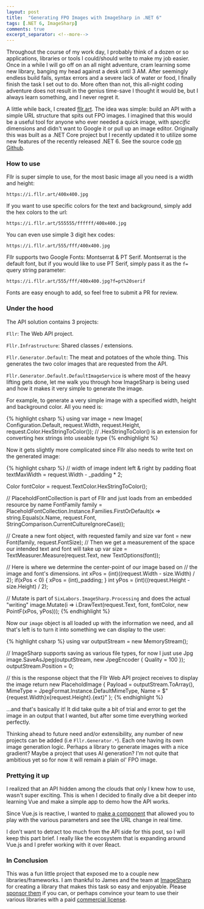 ```yaml
---
layout: post
title:  "Generating FPO Images with ImageSharp in .NET 6"
tags: [.NET 6, ImageSharp] 
comments: true
excerpt_separator: <!--more-->
---
```


Throughout the course of my work day, I probably think of a dozen or so applications, libraries or tools I could/should write to make my job easier. Once in a while I will go off on an all night adventure, cram learning some new library, banging my head against a desk until 3 AM. After seemingly endless build fails, syntax errors and a severe lack of water or food, I finally finish the task I set out to do. More often than not, this all-night coding adventure does not result in the genius time-save I thought it would be, but I always learn something, and I never regret it.

 <!--more-->

A little while back, I created <a href="https://fllr.art/" target="_blank">fllr.art</a>. The idea was simple: build an API with a simple URL structure that spits out FPO images. I imagined that this would be a useful tool for anyone who ever needed a quick image, with _specific_ dimensions and didn't want to Google it or pull up an image editor. Originally this was built as a .NET Core project but I recently updated it to utilize some new features of the recently released .NET 6. See the source code <a href="https://github.com/maccettura/Fllr" target="_blank">on Github</a>.

### How to use

Fllr is super simple to use, for the most basic image all you need is a width and height:

`https://i.fllr.art/400x400.jpg`

If you want to use specific colors for the text and background, simply add the hex colors to the url:

`https://i.fllr.art/555555/ffffff/400x400.jpg`

You can even use simple 3 digit hex codes: 

`https://i.fllr.art/555/fff/400x400.jpg`

Fllr supports two Google Fonts: Montserrat & PT Serif. Montserrat is the default font, but if you would like to use PT Serif, simply pass it as the `f=` query string parameter:

`https://i.fllr.art/555/fff/400x400.jpg?f=pt%20serif`

Fonts are easy enough to add, so feel free to submit a PR for review.

### Under the hood

The API solution contains 3 projects:

`Fllr`: The Web API project.

`Fllr.Infrastructure`: Shared classes / extensions.

`Fllr.Generator.Default`: The meat and potatoes of the whole thing. This generates the two color images that are requested from the API.


`Fllr.Generator.Default.DefaultImageService` is where most of the heavy lifting gets done, let me walk you through how ImageSharp is being used and how it makes it very simple to generate the image. 

For example, to generate a very simple image with a specified width, height and background color. All you need is:

{% highlight csharp %}
using var image = new Image<Rgba32>(
                Configuration.Default,
                request.Width,
                request.Height,
                request.Color.HexStringToColor()); // .HexStringToColor() is an extension for converting hex strings into useable type
{% endhighlight %}

Now it gets slightly more complicated since Fllr also needs to write text on the generated image:


{% highlight csharp %}
// width of image indent left & right by padding
float textMaxWidth = request.Width - _padding * 2; 

Color fontColor = request.TextColor.HexStringToColor();

// PlaceholdFontCollection is part of Fllr and just loads from an embedded resource by name
FontFamily family = PlaceholdFontCollection.Instance.Families.FirstOrDefault(x => string.Equals(x.Name, request.Font, StringComparison.CurrentCultureIgnoreCase));

// Create a new font object, with requested family and size
var font = new Font(family, request.FontSize);
// Then we get a measurement of the space our intended text and font will take up
var size = TextMeasurer.Measure(request.Text, new TextOptions(font));

// Here is where we determine the center-point of our image based on 
// the image and font's dimensions.
int xPos = (int)((request.Width - size.Width) / 2);
if(xPos < 0)
{
    xPos = (int)_padding;
}
int yPos = (int)((request.Height - size.Height) / 2);

// Mutate is part of `SixLabors.ImageSharp.Processing` and does the actual "writing"
image.Mutate(i => i.DrawText(request.Text, font, fontColor, new PointF(xPos, yPos)));
{% endhighlight %}

Now our `image` object is all loaded up with the information we need, and all that's left is to turn it into something we can display to the user:


{% highlight csharp %}
using var outputStream = new MemoryStream();

// ImageSharp supports saving as various file types, for now I just use Jpg
image.SaveAsJpeg(outputStream, new JpegEncoder { Quality = 100 });
outputStream.Position = 0;

// this is the response object that the Fllr Web API project receives to display the image
return new PlaceholdImage 
{
    Payload = outputStream.ToArray(),
    MimeType = JpegFormat.Instance.DefaultMimeType,
    Name = $"{request.Width}x{request.Height}.{ext}"
};
{% endhighlight %}

...and that's basically it! It did take quite a bit of trial and error to get the image in an output that I wanted, but after some time everything worked perfectly.

Thinking ahead to future need and/or extensibility, any number of new projects can be added (i.e `Fllr.Generator.*`). Each one having its own image generation logic. Perhaps a library to generate images with a nice gradient? Maybe a project that uses AI generation? I'm not quite that ambitious yet so for now it will remain a plain ol' FPO image.

### Prettying it up

I realized that an API hidden among the clouds that only I knew how to use, wasn't super exciting. This is when I decided to finally dive a bit deeper into learning Vue and make a simple app to demo how the API works.

Since Vue.js is reactive, I wanted to <a href="https://github.com/maccettura/Fllr/blob/main/www/src/components/LinkGenerator.vue" target="_blank">make a component</a> that allowed you to play with the various parameters and see the URL change in real time. 

I don't want to detract too much from the API side for this post, so I will keep this part brief. I really like the ecosystem that is expanding around Vue.js and I prefer working with it over React. 


### In Conclusion

This was a fun little project that exposed me to a couple new libraries/frameworks. I am thankful to James and the team at <a href="https://github.com/SixLabors/ImageSharp" target="_blank">ImageSharp</a> for creating a library that makes this task so easy and enjoyable. Please <a href="https://github.com/sponsors/SixLabors" target="_blank">sponsor them</a> if you can, or perhaps convince your team to use their various libraries with a paid <a href="https://sixlabors.com/pricing/" target="_blank">commercial license</a>. 
